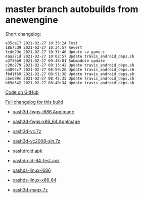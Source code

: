 # master branch autobuilds from anewengine

Short changelog:
```
a35ca17 2021-02-27 10:35:24 Test
18b7cd9 2021-02-27 10:34:57 Revert
3cdd29e 2021-02-27 10:31:40 Update sv_game.c
4aa271d 2021-02-27 10:02:57 Update travis_android_deps.sh
a3736b9 2021-02-27 09:48:01 Submodule update
c20c279 2021-02-27 09:13:42 Update travis_android_deps.sh
a4894c7 2021-02-27 08:59:20 Update travis_android_deps.sh
fbd1f69 2021-02-27 08:51:38 Update travis_android_deps.sh
cbed99c 2021-02-27 08:45:35 Update travis_android_deps.sh
b69d542 2021-02-27 08:40:34 Update travis_android_deps.sh
```

[Code on GitHub](https://github.com/FWGS/xash3d-fwgs/tree/a35ca172cb4847169d34f89bdaf575994d7397bd)

[Full changelog for this build](https://github.com/FWGS/xash3d-fwgs/commits/a35ca172cb4847169d34f89bdaf575994d7397bd)

* [xash3d-fwgs-i686.AppImage](https://github.com/FWGS/xash3d-deploy/blob/anewengine-master/xash3d-fwgs-i686.AppImage?raw=true)

* [xash3d-fwgs-x86_64.AppImage](https://github.com/FWGS/xash3d-deploy/blob/anewengine-master/xash3d-fwgs-x86_64.AppImage?raw=true)

* [xash3d-vc.7z](https://github.com/FWGS/xash3d-deploy/blob/anewengine-master/xash3d-vc.7z?raw=true)

* [xash3d-vc2008-sln.7z](https://github.com/FWGS/xash3d-deploy/blob/anewengine-master/xash3d-vc2008-sln.7z?raw=true)

* [xashdroid.apk](https://github.com/FWGS/xash3d-deploy/blob/anewengine-master/xashdroid.apk?raw=true)

* [xashdroid-64-test.apk](https://github.com/FWGS/xash3d-deploy/blob/anewengine-master/xashdroid-64-test.apk?raw=true)

* [xashds-linux-i686](https://github.com/FWGS/xash3d-deploy/blob/anewengine-master/xashds-linux-i686?raw=true)

* [xashds-linux-x86_64](https://github.com/FWGS/xash3d-deploy/blob/anewengine-master/xashds-linux-x86_64?raw=true)

* [xash3d-magx.7z](https://github.com/FWGS/xash3d-deploy/blob/anewengine-master/xash3d-magx.7z?raw=true)

